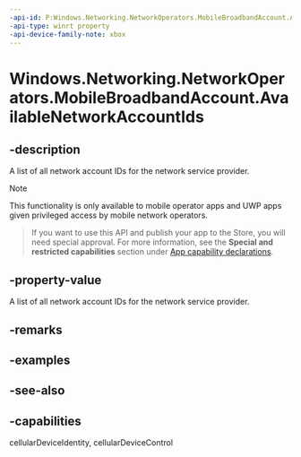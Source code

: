 ```yaml
---
-api-id: P:Windows.Networking.NetworkOperators.MobileBroadbandAccount.AvailableNetworkAccountIds
-api-type: winrt property
-api-device-family-note: xbox
---
```


<!-- Property syntax
public Windows.Foundation.Collections.IVectorView<string> AvailableNetworkAccountIds { get; }
-->

# Windows.Networking.NetworkOperators.MobileBroadbandAccount.AvailableNetworkAccountIds

## -description
A list of all network account IDs for the network service provider.

> [!NOTE]
> This functionality is only available to mobile operator apps and UWP apps given privileged access by mobile network operators.



> If you want to use this API and publish your app to the Store, you will need special approval. For more information, see the **Special and restricted capabilities** section under [App capability declarations](https://docs.microsoft.com/windows/uwp/packaging/app-capability-declarations). 

## -property-value
A list of all network account IDs for the network service provider.

## -remarks

## -examples

## -see-also

## -capabilities
cellularDeviceIdentity, cellularDeviceControl
